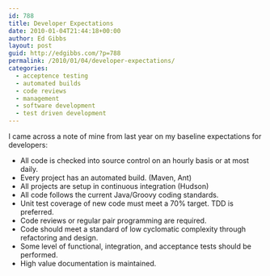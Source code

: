 ```yaml
---
id: 788
title: Developer Expectations
date: 2010-01-04T21:44:18+00:00
author: Ed Gibbs
layout: post
guid: http://edgibbs.com/?p=788
permalink: /2010/01/04/developer-expectations/
categories:
  - acceptence testing
  - automated builds
  - code reviews
  - management
  - software development
  - test driven development
---
```

I came across a note of mine from last year on my baseline expectations for developers: 

  * All code is checked into source control on an hourly basis or at most daily.
  * Every project has an automated build. (Maven, Ant)
  * All projects are setup in continuous integration (Hudson)
  * All code follows the current Java/Groovy coding standards.
  * Unit test coverage of new code must meet a 70% target. TDD is preferred.
  * Code reviews or regular pair programming are required.
  * Code should meet a standard of low cyclomatic complexity through refactoring and design.
  * Some level of functional, integration, and acceptance tests should be performed.
  * High value documentation is maintained.